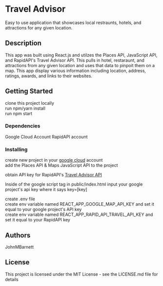 # Travel Advisor

Easy to use application that showcases local restraunts, hotels, and attractions for any given location.

## Description

This app was built using React.js and utilzes the Places API, JavaScript API, and RapidAPI's Travel Advisor API. This pulls in hotel, restaraunt, and attractions from any 
given location and uses that data to pinpoit them on a map. This app display various information including location, address, ratings, awards, and links to their websites.

## Getting Started

clone this project locally  
run npm/yarn install  
run npm start  

### Dependencies

Google Cloud Account
RapidAPI account

### Installing

create new project in your [google cloud](https://cloud.google.com/) account  
add the Places API & Maps JavaScript API to the project  
  
obtain API key for RapidAPI's [Travel Advisor API](https://rapidapi.com/apidojo/api/travel-advisor/)  

Inside of the google script tag in public/index.html input your google project's api key where it says key=[key]
  
create .env file  
create env variable named REACT_APP_GOOGLE_MAP_API_KEY and set it equal to your google project's API key  
create env variable named REACT_APP_RAPID_API_TRAVEL_API_KEY and set it equal to your RapidAPI key  

## Authors

JohnMBarnett

## License

This project is licensed under the MIT License - see the LICENSE.md file for details

